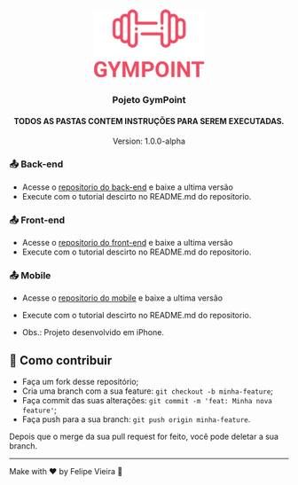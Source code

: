 <h1 align="center">
  <img alt="Gympoint" title="Gympoint" src=".github/logo.png" width="200px" />
</h1>

<h3 align="center">
  Pojeto GymPoint
</h3>

<h4 align="center">
  TODOS AS PASTAS CONTEM INSTRUÇÕES PARA SEREM EXECUTADAS.
</h4>

<p align="center">Version: 1.0.0-alpha</p>

### :outbox_tray: Back-end

* Acesse o [repositorio do back-end](https://github.com/felipevlima/GymPoint-Backend/tree/master) e baixe a ultima versão
* Execute com o tutorial descirto no README.md do repositorio.

### :outbox_tray: Front-end

* Acesse o [repositorio do front-end](https://github.com/felipevlima/GymPoint-Frontend/tree/master) e baixe a ultima versão
* Execute com o tutorial descirto no README.md do repositorio.

### :outbox_tray: Mobile

* Acesse o [repositorio do mobile](https://github.com/felipevlima/GymPoint-Mobile/tree/master) e baixe a ultima versão
* Execute com o tutorial descirto no README.md do repositorio.

* Obs.: Projeto desenvolvido em iPhone.

## 🤔 Como contribuir

- Faça um fork desse repositório;
- Cria uma branch com a sua feature: `git checkout -b minha-feature`;
- Faça commit das suas alterações: `git commit -m 'feat: Minha nova feature'`;
- Faça push para a sua branch: `git push origin minha-feature`.

Depois que o merge da sua pull request for feito, você pode deletar a sua branch.

---

Make with ♥ by Felipe Vieira :wave:
